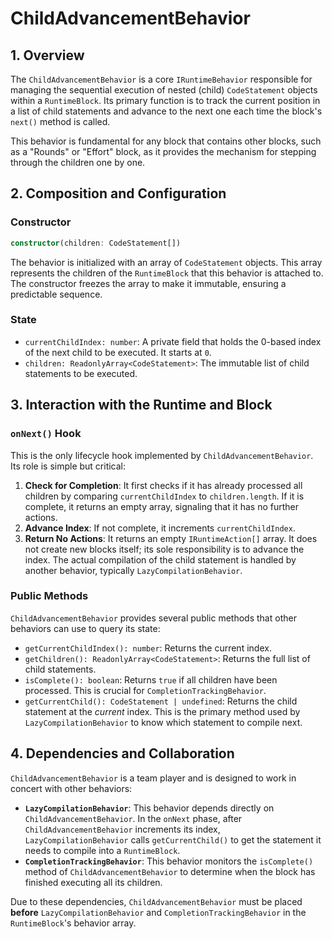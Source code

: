 # ChildAdvancementBehavior

## 1. Overview

The `ChildAdvancementBehavior` is a core `IRuntimeBehavior` responsible for managing the sequential execution of nested (child) `CodeStatement` objects within a `RuntimeBlock`. Its primary function is to track the current position in a list of child statements and advance to the next one each time the block's `next()` method is called.

This behavior is fundamental for any block that contains other blocks, such as a "Rounds" or "Effort" block, as it provides the mechanism for stepping through the children one by one.

## 2. Composition and Configuration

### Constructor

```typescript
constructor(children: CodeStatement[])
```

The behavior is initialized with an array of `CodeStatement` objects. This array represents the children of the `RuntimeBlock` that this behavior is attached to. The constructor freezes the array to make it immutable, ensuring a predictable sequence.

### State

-   `currentChildIndex: number`: A private field that holds the 0-based index of the next child to be executed. It starts at `0`.
-   `children: ReadonlyArray<CodeStatement>`: The immutable list of child statements to be executed.

## 3. Interaction with the Runtime and Block

### `onNext()` Hook

This is the only lifecycle hook implemented by `ChildAdvancementBehavior`. Its role is simple but critical:

1.  **Check for Completion**: It first checks if it has already processed all children by comparing `currentChildIndex` to `children.length`. If it is complete, it returns an empty array, signaling that it has no further actions.
2.  **Advance Index**: If not complete, it increments `currentChildIndex`.
3.  **Return No Actions**: It returns an empty `IRuntimeAction[]` array. It does not create new blocks itself; its sole responsibility is to advance the index. The actual compilation of the child statement is handled by another behavior, typically `LazyCompilationBehavior`.

### Public Methods

`ChildAdvancementBehavior` provides several public methods that other behaviors can use to query its state:

-   `getCurrentChildIndex(): number`: Returns the current index.
-   `getChildren(): ReadonlyArray<CodeStatement>`: Returns the full list of child statements.
-   `isComplete(): boolean`: Returns `true` if all children have been processed. This is crucial for `CompletionTrackingBehavior`.
-   `getCurrentChild(): CodeStatement | undefined`: Returns the child statement at the *current* index. This is the primary method used by `LazyCompilationBehavior` to know which statement to compile next.

## 4. Dependencies and Collaboration

`ChildAdvancementBehavior` is a team player and is designed to work in concert with other behaviors:

-   **`LazyCompilationBehavior`**: This behavior depends directly on `ChildAdvancementBehavior`. In the `onNext` phase, after `ChildAdvancementBehavior` increments its index, `LazyCompilationBehavior` calls `getCurrentChild()` to get the statement it needs to compile into a `RuntimeBlock`.
-   **`CompletionTrackingBehavior`**: This behavior monitors the `isComplete()` method of `ChildAdvancementBehavior` to determine when the block has finished executing all its children.

Due to these dependencies, `ChildAdvancementBehavior` must be placed **before** `LazyCompilationBehavior` and `CompletionTrackingBehavior` in the `RuntimeBlock`'s behavior array.
